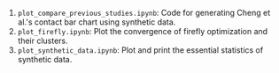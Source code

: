 1. ``plot_compare_previous_studies.ipynb``: Code for generating Cheng et al.'s contact bar chart using synthetic data.
1. ``plot_firefly.ipynb``: Plot the convergence of firefly optimization and their clusters.
1. ``plot_synthetic_data.ipynb``: Plot and print the essential statistics of synthetic data.